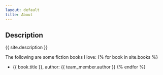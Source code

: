 ```yaml
---
layout: default 
title: About
---
```


## Description
{{ site.description }}

 The following are some fiction books I love:
 {% for book in site.books %}
 - {{ book.title }}, author: {{ team_member.author }}
 {% endfor %}


